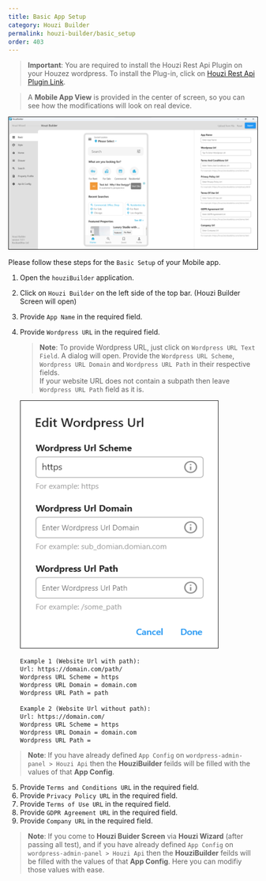 ```yaml
---
title: Basic App Setup
category: Houzi Builder
permalink: houzi-builder/basic_setup
order: 403
---
```


> **Important**: You are required to install the Houzi Rest Api Plugin on your Houzez wordpress. To install the Plug-in, click on [Houzi Rest Api Plugin Link](https://github.com/booleanbites/houzi-rest-api).

> A **Mobile App View** is provided in the center of screen, so you can see how the modifications will look on real device.

<img src="../../images/basic_home_setup_screenshot.png" alt="basic_home_setup_screenshot" title="basic_home_setup_screenshot" border= "1px solid"/> 

Please follow these steps for the `Basic Setup` of your Mobile app.

1. Open the `houziBuilder` application.
2. Click on `Houzi Builder` on the left side of the top bar. (Houzi Builder Screen will open)
3. Provide `App Name` in the required field.
4. Provide `Wordpress URL` in the required field.   

    > **Note**: To provide Wordpress URL, just click on `Wordpress URL Text Field`. A dialog will open. Provide the `Wordpress URL Scheme`, `Wordpress URL Domain` and `Wordpress URL Path` in their respective fields.  
    If your website URL does not contain a subpath then leave `Wordpress URL Path` field as it is.

    <img src="../../images/add-url-screenshot.png" alt="add-url-screenshot" title="add-url-screenshot" height="500" width = "400" border= "1px solid"/> 

    ```
    Example 1 (Website Url with path):
    Url: https://domain.com/path/
    Wordpress URL Scheme = https
    Wordpress URL Domain = domain.com
    Wordpress URL Path = path

    Example 2 (Website Url without path):
    Url: https://domain.com/
    Wordpress URL Scheme = https
    Wordpress URL Domain = domain.com
    Wordpress URL Path = 
    ```

> **Note**: If you have already defined `App Config` on `wordpress-admin-panel > Houzi Api` then the **HouziBuilder** feilds will be filled with the values of that **App Config**.

5. Provide `Terms and Conditions URL` in the required field.
6. Provide `Privacy Policy URL` in the required field.
7. Provide `Terms of Use URL` in the required field.
8. Provide `GDPR Agreement URL` in the required field.
9. Provide `Company URL` in the required field.

> **Note**: If you come to **Houzi Buider Screen** via **Houzi Wizard** (after passing all test), and if you have already defined `App Config` on `wordpress-admin-panel > Houzi Api` then the **HouziBuilder** feilds will be filled with the values of that **App Config**. Here you can modifiy those values with ease.